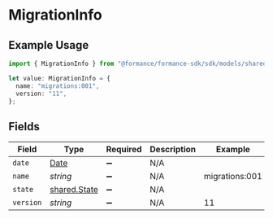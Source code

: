 # MigrationInfo

## Example Usage

```typescript
import { MigrationInfo } from "@formance/formance-sdk/sdk/models/shared";

let value: MigrationInfo = {
  name: "migrations:001",
  version: "11",
};
```

## Fields

| Field                                                                                         | Type                                                                                          | Required                                                                                      | Description                                                                                   | Example                                                                                       |
| --------------------------------------------------------------------------------------------- | --------------------------------------------------------------------------------------------- | --------------------------------------------------------------------------------------------- | --------------------------------------------------------------------------------------------- | --------------------------------------------------------------------------------------------- |
| `date`                                                                                        | [Date](https://developer.mozilla.org/en-US/docs/Web/JavaScript/Reference/Global_Objects/Date) | :heavy_minus_sign:                                                                            | N/A                                                                                           |                                                                                               |
| `name`                                                                                        | *string*                                                                                      | :heavy_minus_sign:                                                                            | N/A                                                                                           | migrations:001                                                                                |
| `state`                                                                                       | [shared.State](../../../sdk/models/shared/state.md)                                           | :heavy_minus_sign:                                                                            | N/A                                                                                           |                                                                                               |
| `version`                                                                                     | *string*                                                                                      | :heavy_minus_sign:                                                                            | N/A                                                                                           | 11                                                                                            |